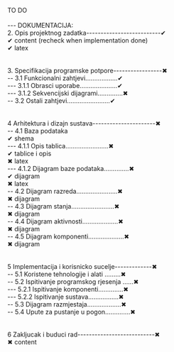 TO DO                                                               <br/>
                                                                    <br/>
--- DOKUMENTACIJA:                                                  <br/>
2. Opis projektnog zadatka--------------------------✔              <br/>
✔ content (recheck when implementation done)                       <br/>
✔ latex                                                            <br/>
                                                                    <br/>
                                                                    <br/>
3. Specifikacija programske potpore-----------------✖              <br/>
-- 3.1 Funkcionalni zahtjevi..................✔                    <br/>
--- 3.1.1 Obrasci uporabe.....................✔                    <br/>
--- 3.1.2 Sekvencijski dijagrami..............✖                    <br/>
-- 3.2 Ostali zahtjevi........................✔                    <br/>
                                                                    <br/>
                                                                    <br/>
4 Arhitektura i dizajn sustava----------------------✖              <br/>
-- 4.1 Baza podataka                                               <br/>
✔ shema                                                            <br/>
--- 4.1.1 Opis tablica........................✖                    <br/>
✔ tablice i opis                                                       
✖ latex <br/>
--- 4.1.2 Dijagram baze podataka..............✖                    <br/>
✔ dijagram                                                        <br/>
✖ latex <br/>
-- 4.2 Dijagram razreda.......................✖                    <br/>
✖ dijagram                                                         <br/>
-- 4.3 Dijagram stanja........................✖                    <br/>
✖ dijagram                                                         <br/>
-- 4.4 Dijagram aktivnosti....................✖                    <br/>
✖ dijagram                                                         <br/>
-- 4.5 Dijagram komponenti....................✖                    <br/>
✖ dijagram                                                         <br/>
                                                                    <br/>
                                                                    <br/>
5 Implementacija i korisnicko sucelje-------------✖                <br/>
-- 5.1 Koristene tehnologije i alati .........✖                    <br/>
-- 5.2 Ispitivanje programskog rjesenja ......✖                    <br/>
--- 5.2.1 Ispitivanje komponenti..............✖                    <br/>
--- 5.2.2 Ispitivanje sustava.................✖                    <br/>
-- 5.3 Dijagram razmjestaja...................✖                    <br/>
-- 5.4 Upute za pustanje u pogon..............✖                    <br/>
                                                                    <br/>
                                                                    <br/>
6 Zakljucak i buduci rad---------------------------✖               <br/>
✖ content                                                          <br/>
                                                                    <br/>

